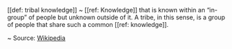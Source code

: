 [[def: tribal knowledge]]
~ [[ref: Knowledge]] that is known within an “in-group” of people but unknown outside of it. A tribe, in this sense, is a group of people that share such a common [[ref: knowledge]].

~ Source: [Wikipedia](https://en.wikipedia.org/wiki/Tribal_knowledge)

